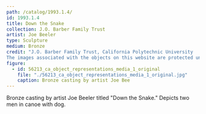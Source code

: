 ```yaml
---
path: /catalog/1993.1.4/
id: 1993.1.4
title: Down the Snake
collection: J.O. Barber Family Trust
artist: Joe Beeler
type: Sculpture
medium: Bronze
credit: "J.O. Barber Family Trust, California Polytechnic University
The images associated with the objects on this website are protected under United States copyright laws. We are pleased to share these materials as an educational resource for the public for non-commercial, educational and personal use only, or for fair use as defined by law. "
figure:
  - id: 56213_ca_object_representations_media_1_original
    file: "./56213_ca_object_representations_media_1_original.jpg"
    caption: Bronze casting by artist Joe Bee
---
```

Bronze casting by artist Joe Beeler titled "Down the Snake." Depicts two men in canoe with dog. 
